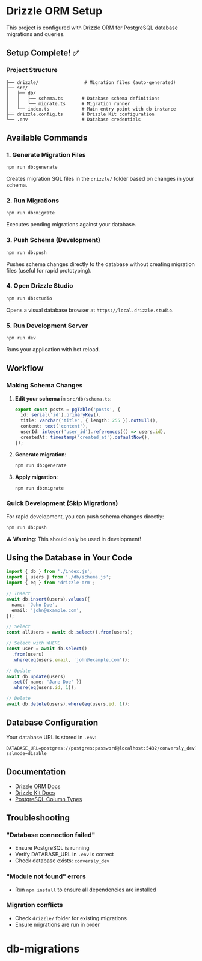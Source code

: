 # Drizzle ORM Setup

This project is configured with Drizzle ORM for PostgreSQL database migrations and queries.

## Setup Complete! ✅

### Project Structure
```
├── drizzle/                 # Migration files (auto-generated)
├── src/
│   ├── db/
│   │   ├── schema.ts       # Database schema definitions
│   │   └── migrate.ts      # Migration runner
│   └── index.ts            # Main entry point with db instance
├── drizzle.config.ts       # Drizzle Kit configuration
└── .env                    # Database credentials
```

## Available Commands

### 1. **Generate Migration Files**
```bash
npm run db:generate
```
Creates migration SQL files in the `drizzle/` folder based on changes in your schema.

### 2. **Run Migrations**
```bash
npm run db:migrate
```
Executes pending migrations against your database.

### 3. **Push Schema (Development)**
```bash
npm run db:push
```
Pushes schema changes directly to the database without creating migration files (useful for rapid prototyping).

### 4. **Open Drizzle Studio**
```bash
npm run db:studio
```
Opens a visual database browser at `https://local.drizzle.studio`.

### 5. **Run Development Server**
```bash
npm run dev
```
Runs your application with hot reload.

## Workflow

### Making Schema Changes

1. **Edit your schema** in `src/db/schema.ts`:
   ```typescript
   export const posts = pgTable('posts', {
     id: serial('id').primaryKey(),
     title: varchar('title', { length: 255 }).notNull(),
     content: text('content'),
     userId: integer('user_id').references(() => users.id),
     createdAt: timestamp('created_at').defaultNow(),
   });
   ```

2. **Generate migration**:
   ```bash
   npm run db:generate
   ```

3. **Apply migration**:
   ```bash
   npm run db:migrate
   ```

### Quick Development (Skip Migrations)

For rapid development, you can push schema changes directly:
```bash
npm run db:push
```

⚠️ **Warning**: This should only be used in development!

## Using the Database in Your Code

```typescript
import { db } from './index.js';
import { users } from './db/schema.js';
import { eq } from 'drizzle-orm';

// Insert
await db.insert(users).values({
  name: 'John Doe',
  email: 'john@example.com',
});

// Select
const allUsers = await db.select().from(users);

// Select with WHERE
const user = await db.select()
  .from(users)
  .where(eq(users.email, 'john@example.com'));

// Update
await db.update(users)
  .set({ name: 'Jane Doe' })
  .where(eq(users.id, 1));

// Delete
await db.delete(users).where(eq(users.id, 1));
```

## Database Configuration

Your database URL is stored in `.env`:
```
DATABASE_URL=postgres://postgres:password@localhost:5432/conversly_dev?sslmode=disable
```

## Documentation

- [Drizzle ORM Docs](https://orm.drizzle.team/docs/overview)
- [Drizzle Kit Docs](https://orm.drizzle.team/kit-docs/overview)
- [PostgreSQL Column Types](https://orm.drizzle.team/docs/column-types/pg)

## Troubleshooting

### "Database connection failed"
- Ensure PostgreSQL is running
- Verify DATABASE_URL in `.env` is correct
- Check database exists: `conversly_dev`

### "Module not found" errors
- Run `npm install` to ensure all dependencies are installed

### Migration conflicts
- Check `drizzle/` folder for existing migrations
- Ensure migrations are run in order
# db-migrations
